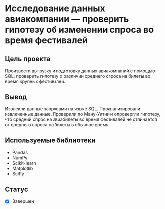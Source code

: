 # Исследование данных авиакомпании — проверить гипотезу об изменении спроса во время фестивалей

## Цель проекта
Произвести выгрузку и подготовку данных авиакомпаний с помощью SQL, проверить гипотезу о различии среднего спроса на билеты во время крупных фестивалей.

## Вывод
Извлекли данные запросами на языке SQL. Проанализировали извлеченные данные. Проверили по Ману-Уитни и опровергли гипотезу, что средний спрос на авиабилеты во время фестивалей не отличается от среднего спроса на билеты в обычное время.

## Используемые библиотеки
- Pandas
- NumPy
- Scikit-learn
- Matplotlib
- SciPy

## Статус
- [x] Завершен
